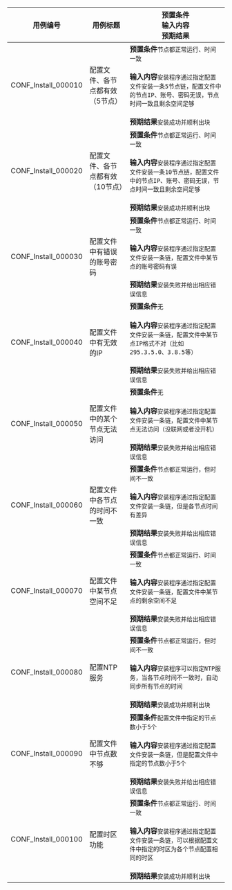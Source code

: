 |用例编号|用例标题|预置条件<br>输入内容<br>预期结果|
|----------------|----------------|----------------|
|CONF_Install_000010|配置文件、各节点都有效（5节点）|**预置条件**`节点都正常运行、时间一致`<br><br>**输入内容**`安装程序通过指定配置文件安装一条5节点链，配置文件中的节点IP、账号、密码无误，节点时间一致且剩余空间足够`<br><br>**预期结果**`安装成功并顺利出块`|
|CONF_Install_000020|配置文件、各节点都有效（10节点）|**预置条件**`节点都正常运行、时间一致`<br><br>**输入内容**`安装程序通过指定配置文件安装一条10节点链，配置文件中的节点IP、账号、密码无误，节点时间一致且剩余空间足够`<br><br>**预期结果**`安装成功并顺利出块`|
|CONF_Install_000030|配置文件中有错误的账号密码|**预置条件**`节点都正常运行、时间一致`<br><br>**输入内容**`安装程序通过指定配置文件安装一条链，配置文件中某节点的账号密码有误`<br><br>**预期结果**`安装失败并给出相应错误信息`|
|CONF_Install_000040|配置文件中有无效的IP|**预置条件**`无`<br><br>**输入内容**`安装程序通过指定配置文件安装一条链，配置文件中某节点IP格式不对（比如295.3.5.0、3.8.5等）`<br><br>**预期结果**`安装失败并给出相应错误信息`|
|CONF_Install_000050|配置文件中的某个节点无法访问|**预置条件**`无`<br><br>**输入内容**`安装程序通过指定配置文件安装一条链，配置文件中某节点无法访问（没联网或者没开机）`<br><br>**预期结果**`安装失败并给出相应错误信息`|
|CONF_Install_000060|配置文件中各节点的时间不一致|**预置条件**`节点都正常运行，但时间不一致`<br><br>**输入内容**`安装程序通过指定配置文件安装一条链，但是各节点时间有差异`<br><br>**预期结果**`安装失败并给出相应错误信息`|
|CONF_Install_000070|配置文件中某节点空间不足|**预置条件**`节点都正常运行、时间一致`<br><br>**输入内容**`安装程序通过指定配置文件安装一条链，配置文件中某节点的剩余空间不足`<br><br>**预期结果**`安装失败并给出相应错误信息`|
|CONF_Install_000080|配置NTP服务|**预置条件**`节点都正常运行，但时间不一致`<br><br>**输入内容**`安装程序可以指定NTP服务，当各节点时间不一致时，自动同步所有节点的时间`<br><br>**预期结果**`安装成功并顺利出块`|
|CONF_Install_000090|配置文件中节点数不够|**预置条件**`配置文件中指定的节点数小于5个`<br><br>**输入内容**`安装程序通过指定配置文件安装一条链，但是配置文件中指定的节点数小于5个`<br><br>**预期结果**`安装失败并给出相应错误信息`|
|CONF_Install_000100|配置时区功能|**预置条件**`节点都正常运行、时间一致`<br><br>**输入内容**`安装程序通过指定配置文件安装一条链，可以根据配置文件中指定的时区为各个节点配置相同的时区`<br><br>**预期结果**`安装成功并顺利出块`|
